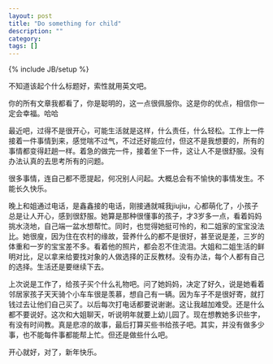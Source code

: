 ```yaml
---
layout: post
title: "Do something for child"
description: ""
category: 
tags: []
---
```

{% include JB/setup %}

不知道该起个什么标题好，索性就用英文吧。

你的所有文章我都看了，你是聪明的，这一点很佩服你。这是你的优点，相信你一定会幸福。哈哈

最近吧，过得不是很开心，可能生活就是这样，什么责任，什么轻松。工作上一件接着一件事情到来，感觉喘不过气，不过还好能应付，但这不是我想要的，所有的事情都变得赶趟一样。着急的做完一件，接着坐下一件，这让人不是很舒服。没有办法认真的去思考所有的问题。

很多事情，连自己都不愿提起，何况别人问起。大概总会有不愉快的事情发生。不能长久快乐。

晚上和姐通过电话，是鑫鑫接的电话，刚接通就喊我jiujiu，心都萌化了，小孩子总是让人开心，感到很舒服。她算是那种很懂事的孩子，才3岁多一点，看着妈妈挑水浇地，自己端一盆水想帮忙。同时，也觉得她挺可怜的，和二姐家的宝宝没法比。她很廋，因为住在农村的缘故，营养什么的都不是很好，甚至说是差，三岁的体重和一岁的宝宝差不多。看着他的照片，都会忍不住流泪。大姐和二姐生活的鲜明对比，足以拿来给要找对象的人做选择的正反教材。没有办法，每个人都有自己的选择。生活还是要继续下去。

上次说是工作了，给孩子买个什么礼物吧。问了她妈妈，决定了好久，说是她看着邻居家孩子天天骑个小车车很是羡慕，想自己有一辆。因为车子不是很好寄，就打钱过去让他们自己买了。以后每次打电话都要说谢谢。这让我越加难受。还是什么都不要说好。这次和大姐聊天，听说明年就要上幼儿园了。现在想教她多识些字，有没有时间教。真是悲凉的故事，最后打算买些书给孩子吧。其实，并没有做多少事，也不能每件事都能帮上忙。但还是做些什么吧。

开心就好，对了，新年快乐。
